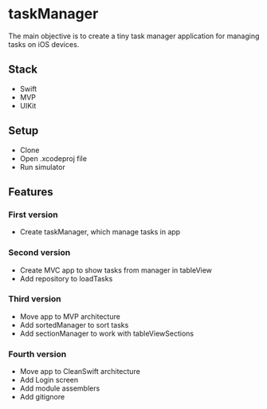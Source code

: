 # taskManager

The main objective is to create a tiny task manager application for managing tasks on iOS devices.

## Stack
- Swift
- MVP
- UIKit

## Setup
* Clone
* Open .xcodeproj file
* Run simulator

## Features
### First version
* Create taskManager, which manage tasks in app
### Second version
* Create MVC app to show tasks from manager in tableView
* Add repository to loadTasks
### Third version
* Move app to MVP architecture
* Add sortedManager to sort tasks
* Add sectionManager to work with tableViewSections
### Fourth version
* Move app to CleanSwift architecture
* Add Login screen
* Add module assemblers
* Add gitignore

##
